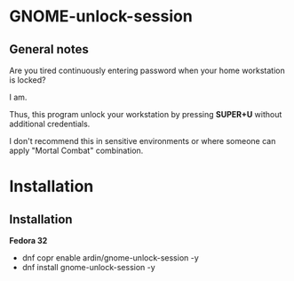 # GNOME-unlock-session

## General notes

Are you tired continuously entering password when your home workstation is locked?

I am. 

Thus, this program unlock your workstation by pressing **SUPER+U** without additional credentials.

I don't recommend this in sensitive environments or where someone can apply "Mortal Combat" combination.



# Installation

## Installation

**Fedora 32**

* dnf copr enable ardin/gnome-unlock-session -y
* dnf install gnome-unlock-session -y
